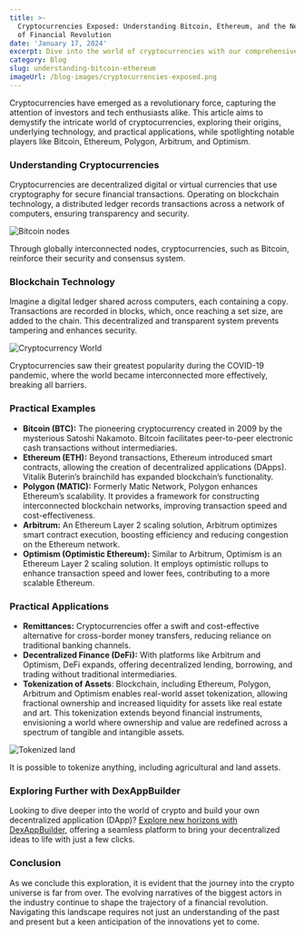 ```yaml
---
title: >-
  Cryptocurrencies Exposed: Understanding Bitcoin, Ethereum, and the Next Wave
  of Financial Revolution
date: 'January 17, 2024'
excerpt: Dive into the world of cryptocurrencies with our comprehensive guide.
category: Blog
slug: understanding-bitcoin-ethereum
imageUrl: /blog-images/cryptocurrencies-exposed.png
---
```


Cryptocurrencies have emerged as a revolutionary force, capturing the attention of investors and tech enthusiasts alike. This article aims to demystify the intricate world of cryptocurrencies, exploring their origins, underlying technology, and practical applications, while spotlighting notable players like Bitcoin, Ethereum, Polygon, Arbitrum, and Optimism.

### Understanding Cryptocurrencies

Cryptocurrencies are decentralized digital or virtual currencies that use cryptography for secure financial transactions. Operating on blockchain technology, a distributed ledger records transactions across a network of computers, ensuring transparency and security.

![Bitcoin nodes](/blog-images/19eb7d38-31eb-489a-9de7-b7b6e8ba5d71.jpg)

Through globally interconnected nodes, cryptocurrencies, such as Bitcoin, reinforce their security and consensus system.

### Blockchain Technology

Imagine a digital ledger shared across computers, each containing a copy. Transactions are recorded in blocks, which, once reaching a set size, are added to the chain. This decentralized and transparent system prevents tampering and enhances security.

![Cryptocurrency World](/blog-images/925fda3c-fb1e-48a4-8c34-58248cb90ff9.jpg)

Cryptocurrencies saw their greatest popularity during the COVID-19 pandemic, where the world became interconnected more effectively, breaking all barriers.

### Practical Examples

* **Bitcoin (BTC):** The pioneering cryptocurrency created in 2009 by the mysterious Satoshi Nakamoto. Bitcoin facilitates peer-to-peer electronic cash transactions without intermediaries.
* **Ethereum (ETH):** Beyond transactions, Ethereum introduced smart contracts, allowing the creation of decentralized applications (DApps). Vitalik Buterin’s brainchild has expanded blockchain’s functionality.
* **Polygon (MATIC):** Formerly Matic Network, Polygon enhances Ethereum’s scalability. It provides a framework for constructing interconnected blockchain networks, improving transaction speed and cost-effectiveness.
* **Arbitrum:** An Ethereum Layer 2 scaling solution, Arbitrum optimizes smart contract execution, boosting efficiency and reducing congestion on the Ethereum network.
* **Optimism (Optimistic Ethereum):** Similar to Arbitrum, Optimism is an Ethereum Layer 2 scaling solution. It employs optimistic rollups to enhance transaction speed and lower fees, contributing to a more scalable Ethereum.

### Practical Applications

* **Remittances:** Cryptocurrencies offer a swift and cost-effective alternative for cross-border money transfers, reducing reliance on traditional banking channels.
* **Decentralized Finance (DeFi):** With platforms like Arbitrum and Optimism, DeFi expands, offering decentralized lending, borrowing, and trading without traditional intermediaries.
* **Tokenization of Assets**: Blockchain, including Ethereum, Polygon, Arbitrum and Optimism enables real-world asset tokenization, allowing fractional ownership and increased liquidity for assets like real estate and art. This tokenization extends beyond financial instruments, envisioning a world where ownership and value are redefined across a spectrum of tangible and intangible assets.

![Tokenized land](/blog-images/tokenizedland.png)

It is possible to tokenize anything, including agricultural and land assets.

### Exploring Further with DexAppBuilder

Looking to dive deeper into the world of crypto and build your own decentralized application (DApp)? [Explore new horizons with DexAppBuilder](https://dexappbuilder.dexkit.com), offering a seamless platform to bring your decentralized ideas to life with just a few clicks.

### Conclusion

As we conclude this exploration, it is evident that the journey into the crypto universe is far from over. The evolving narratives of the biggest actors in the industry continue to shape the trajectory of a financial revolution. Navigating this landscape requires not just an understanding of the past and present but a keen anticipation of the innovations yet to come.
